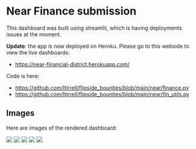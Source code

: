 # Near Finance submission
This dashboard was built using streamlit, which is having deployments issues at the moment.

**Update**: the app is now deployed on Heroku. Please go to this webside to view the live dashboards:
- https://near-financial-district.herokuapp.com/

Code is here:
- https://github.com/ltirrell/flipside_bounties/blob/main/near/finance.py
- https://github.com/ltirrell/flipside_bounties/blob/main/near/fin_utils.py



## Images
Here are images of the rendered dashboard:

![](img3.png)
![](img4.png)
![](img5.png)
![](img6.png)
![](img7.png)